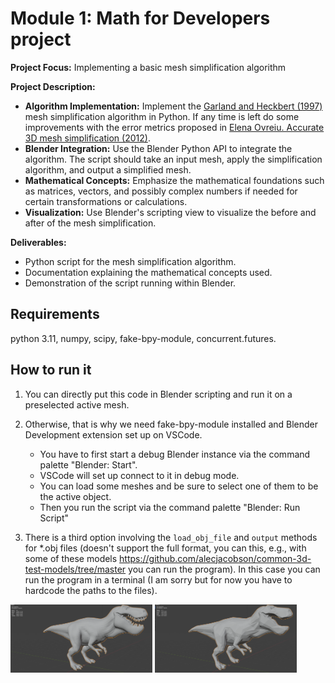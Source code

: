 # Module 1: Math for Developers project
**Project Focus:** Implementing a basic mesh simplification algorithm

**Project Description:**
- **Algorithm Implementation:** Implement the [Garland and Heckbert (1997)](https://www.cs.cmu.edu/~garland/Papers/quadrics.pdf) mesh simplification algorithm in Python. If any time is left do some improvements with the error metrics proposed in [Elena Ovreiu. Accurate 3D mesh simplification (2012)](https://theses.hal.science/tel-01224848/file/these.pdf).
- **Blender Integration:** Use the Blender Python API to integrate the algorithm. The script should take an input mesh, apply the simplification algorithm, and output a simplified mesh.
- **Mathematical Concepts:** Emphasize the mathematical foundations such as matrices, vectors, and possibly complex numbers if needed for certain transformations or calculations.
- **Visualization:** Use Blender's scripting view to visualize the before and after of the mesh simplification.

**Deliverables:**
- Python script for the mesh simplification algorithm.
- Documentation explaining the mathematical concepts used.
- Demonstration of the script running within Blender.

## Requirements
python 3.11, numpy, scipy, fake-bpy-module, concurrent.futures.

## How to run it
1. You can directly put this code in Blender scripting and run it on a preselected active mesh.
2. Otherwise, that is why we need fake-bpy-module installed and Blender Development extension set up on VSCode.

    * You have to first start a debug Blender instance via the command palette "Blender: Start".
    * VSCode will set up connect to it in debug mode.
    * You can load some meshes and be sure to select one of them to be the active object.
    * Then you run the script via the command palette "Blender: Run Script"

3. There is a third option involving the `load_obj_file` and `output` methods for *.obj files (doesn't support the full format, you can this, e.g., with some of these models https://github.com/alecjacobson/common-3d-test-models/tree/master you can run the program). In this case you can run the program in a terminal (I am sorry but for now you have to hardcode the paths to the files).

<img src="images/trexFull.png" alt="Tyrannosaurus no simplification" width="45%"> <img src="images/trex90P.png" alt="Tyrannosaurus 90% simplification" width="45%">
